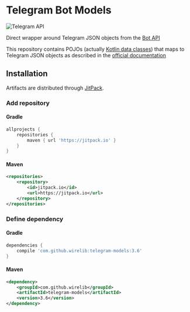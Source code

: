 # Telegram Bot Models  
![Telegram API](https://img.shields.io/badge/Telegram%20API-3.6-blue.svg)

Direct wrapper around Telegram JSON objects from the [Bot API](https://core.telegram.org/bots) 

This repository contains POJOs (actually [Kotlin data classes](https://kotlinlang.org/docs/reference/data-classes.html)) 
that maps to Telegram JSON objects as described in the [official documentation](https://core.telegram.org/bots/api)

## Installation

Artifacts are distributed through [JitPack](https://jitpack.io/#wirelib/telegram-models).

### Add repository
#### Gradle

```groovy
allprojects {
    repositories {
        maven { url 'https://jitpack.io' }
    }
}
```

#### Maven

```xml
<repositories>
    <repository>
        <id>jitpack.io</id>
        <url>https://jitpack.io</url>
    </repository>
</repositories>
```

### Define dependency
#### Gradle

```groovy
dependencies {
    compile 'com.github.wirelib:telegram-models:3.6'
}
```

#### Maven
```xml
<dependency>
    <groupId>com.github.wirelib</groupId>
    <artifactId>telegram-models</artifactId>
    <version>3.6</version>
</dependency>
```
